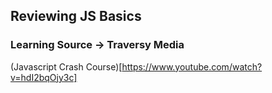 ## Reviewing JS Basics
### Learning Source -> Traversy Media
(Javascript Crash Course)[https://www.youtube.com/watch?v=hdI2bqOjy3c]